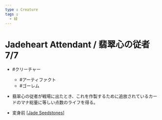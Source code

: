 ```yaml
---
type : Creature
tags : 
  - 緑
---
```

# Jadeheart Attendant / 翡翠心の従者 7/7

* #クリーチャー
  * #アーティファクト
  * #ゴーレム

* 翡翠心の従者が戦場に出たとき、これを作製するために追放されているカードのマナ総量に等しい点数のライフを得る。
* 変身前 [[Jade Seedstones]]


[//begin]: # "Autogenerated link references for markdown compatibility"
[Jade Seedstones]: <../Artifacts/Jade Seedstones.md> "Jade Seedstones / 翡翠の種石 (3)(緑)"
[//end]: # "Autogenerated link references"
